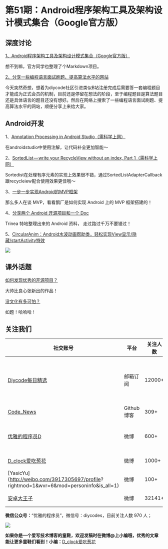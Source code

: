 # 第51期：Android程序架构工具及架构设计模式集合（Google官方版） 

## 深度讨论

[1、Android程序架构工具及架构设计模式集合（Google官方版）](http://www.diycode.cc/news/696)

想不到嘛，官方同学也整理了个Markdown项目。

[2、分享一些编程语言面试刷题、提高算法水平的网站](http://www.diycode.cc/topics/207)

今天突然奇想，想着为diycode社区引进类似B站注册完成后需要答一套编程题目才能成为正式会员的机制，目前还是停留在想法的阶段，至于编程题目是算法题目还是具体语言的题目还没有想好。然后在网络上搜索了一些编程语言面试刷题、提高算法水平的网站，顺便分享上来给大家。

## Android开发

1、[Annotation Processing in Android Studio（需科学上网）](https://medium.com/@aitorvs/annotation-processing-in-android-studio-7042ccb83024#.rjd50n8cc)

在androidstudio中使用注解，让代码补全更加智能～

2、[SortedList — write your RecycleView without an index, Part 1（需科学上网）](https://medium.com/@jszczygiel/sortedlist-write-your-recycleview-without-an-index-c00ca92c0ca6#.elm3j5tiq)

Sortedist在处理有序元素的实现上效果很不错，通过SortedListAdapterCallback跟recycleiew配合使用效果更佳哦～

3、[一步一步实现Android的MVP框架](http://mp.weixin.qq.com/s?__biz=MzA3NTYzODYzMg==&mid=2653577546&idx=1&sn=e10be159645a3aa8f6d6f209420fb412&scene=1&srcid=07289Nbf5unjDpiRXxvw1G90#wechat_redirect)

那么多人在谈 MVP，看看鹅厂是如何实现 Android 上的 MVP 框架搭建的！

4、[分享两个 Android 开源项目和一个 Doc](http://mp.weixin.qq.com/s?__biz=MzAxNjI3MDkzOQ==&mid=2654472607&idx=1&sn=7676b1993b326183a2b4d135c6ddce00&scene=0#wechat_redirect)

Trinea 特地整理出来的 Android 资料， 走过路过千万不要错过！

5、[CircularAnim：Android水波动画帮助类，轻松实现View显示/隐藏/startActivity特效](https://github.com/XunMengWinter/CircularAnim)

![](https://camo.githubusercontent.com/895f0065aa1d9c993569619853c81180c5d2658e/68747470733a2f2f6431337961637572716a676172612e636c6f756466726f6e742e6e65742f75736572732f36323331392f73637265656e73686f74732f313934353539332f73686f742e676966)

## 课外话题

[如何发现优秀的开源项目？](https://zhuanlan.zhihu.com/p/21773544)

大帅比良心张新出的作品！

[没文化有多可怕？](https://www.zhihu.com/question/26192324)

如题！哈哈哈！

## 关注我们

| 社交账号  |  平台  | 关注人数 | 说明 |
| -------- | -------- | -------- | -------- |
| [Diycode每日精选](http://list.qq.com/cgi-bin/qf_invite?id=d469993d2c888e971c0fbb2309c4d84256968386b126b967)|   邮箱订阅  | 12000+ | 每日分享一次Android、iOS、Swfit技术干货  |
| [Code_News](https://github.com/DiyCodes/code_news) |    Github博客  |309+ | 每日邮件推送列表  |
| [优雅的程序员D](http://weibo.com/u/5891258264) |   微博  | 600+ | 官方微博，每日分享开源信息  |
| [D_clock爱吃葱花](http://weibo.com/u/2480694892)  |   微博  | 1000+ | 日报发起人  |
|[YasicYu](http://weibo.com/3917305697/profile? rightmod=1&wvr=6&mod=personinfo&is_all=1)  |   微博  | 100+ | 日报发起人  |
|[安卓大王子](http://weibo.com/apkbus/)   |   微博  | 32141+ | 日报发起人  |



**微信公众号：**“优雅的程序员”，微信号：diycodes，目前关注人数 970 人；

![](http://upload-images.jianshu.io/upload_images/1846413-b42abfa70f909099.jpg?imageMogr2/auto-orient/strip%7CimageView2/2/w/1240)

**如果你是一个爱写技术博客的童鞋，欢迎发稿时在微博@上小编哦，优秀的文章能让更多童鞋们看到！小编：**[D_clock爱吃葱花](http://weibo.com/2480694892/profile?rightmod=1&wvr=6&mod=personinfo&is_all=1)
